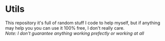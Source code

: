 # Utils
This repository it's full of random stuff I code to help myself, but if anything may help you you can use it 100% free, I don't really care.   
*Note: I don't guarantee anything working prefectly or working at all*
